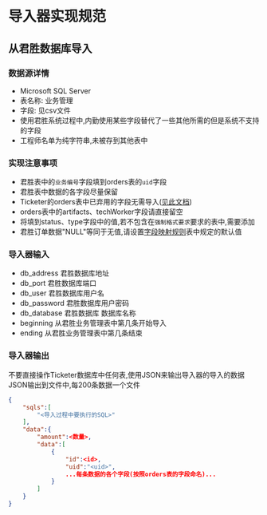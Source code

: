 # 导入器实现规范

## 从君胜数据库导入

### 数据源详情

* Microsoft SQL Server
* 表名称: 业务管理
* 字段: 见csv文件
* 使用君胜系统过程中,内勤使用某些字段替代了一些其他所需的但是系统不支持的字段
* 工程师名单为纯字符串,未被存到其他表中

### 实现注意事项

* 君胜表中的`业务编号`字段填到orders表的`uid`字段
* 君胜表中数据的各字段尽量保留
* Ticketer的orders表中已弃用的字段无需导入([见此文档](%E7%9B%AE%E6%A0%87%E6%95%B0%E6%8D%AE%E5%AE%9A%E4%B9%89.md))
* orders表中的artifacts、techWorker字段请直接留空
* 将填到status、type字段中的值,若不包含在`强制格式要求`要求的表中,需要添加
* 君胜订单数据"NULL"等同于无值,请设置[字段映射规则](%E5%90%9B%E8%83%9C_Ticketer%E8%AE%A2%E5%8D%95%E6%95%B0%E6%8D%AE%E8%A1%A8%E5%AD%97%E6%AE%B5%E6%98%A0%E5%B0%84.md)表中规定的默认值

### 导入器输入

* db_address 君胜数据库地址
* db_port 君胜数据库端口
* db_user 君胜数据库用户名
* db_password 君胜数据库用户密码
* db_database 君胜数据库 数据库名称
* beginning  从君胜业务管理表中第几条开始导入
* ending     从君胜业务管理表中第几条结束

### 导入器输出

不要直接操作Ticketer数据库中任何表,使用JSON来输出导入器的导入的数据  
JSON输出到文件中,每200条数据一个文件

```JSON
{
    "sqls":[
        "<导入过程中要执行的SQL>"
    ],
    "data":{
        "amount":<数量>,
        "data":[
            {
                "id":<id>,
                "uid":"<uid>",
                ...每条数据的各个字段(按照orders表的字段命名)...
            }
        ]
    }
}
```